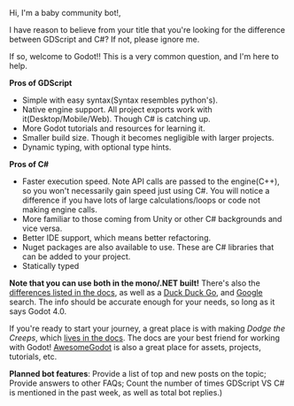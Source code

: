 Hi, I'm a baby community bot!, 

I have reason to believe from your title that you're looking for the difference between GDScript and C#? If not, please ignore me. 

If so, welcome to Godot!! This is a very common question, and I'm here to help.

**Pros of GDScript**
* Simple with easy syntax(Syntax resembles python's).
* Native engine support. All project exports work with it(Desktop/Mobile/Web). Though C# is catching up.
* More Godot tutorials and resources for learning it.
* Smaller build size. Though it becomes negligible with larger projects.
* Dynamic typing, with optional type hints.

**Pros of C#**
* Faster execution speed. Note API calls are passed to the engine(C++), so you won't necessarily gain speed just using C#. You will notice a difference if you have lots of large calculations/loops or code not making engine calls.
* More familiar to those coming from Unity or other C# backgrounds and vice versa.
* Better IDE support, which means better refactoring.
* Nuget packages are also available to use. These are C# libraries that can be added to your project.
* Statically typed

**Note that you can use both in the mono/.NET built!** There's also the [differences listed in the docs](https://docs.godotengine.org/en/stable/tutorials/scripting/c_sharp/c_sharp_differences.html), as well as a [Duck Duck Go](https://duckduckgo.com/?q=reddit+gdscript+vs+c%23), and [Google](https://www.google.com/search?q=reddit+gdscript+vs+c%23) search. The info should be accurate enough for your needs, so long as it says Godot 4.0. 

If you're ready to start your journey, a great place is with making *Dodge the Creeps*, which [lives in the docs](https://docs.godotengine.org/en/stable/getting_started/first_2d_game/index.html). The docs are your best friend for working with Godot! [AwesomeGodot](https://github.com/godotengine/awesome-godot) is also a great place for assets, projects, tutorials, etc.

**Planned bot features**:
Provide a list of top and new posts on the topic; Provide answers to other FAQs; Count the number of times GDScript VS C# is mentioned in the past week, as well as total bot replies.)